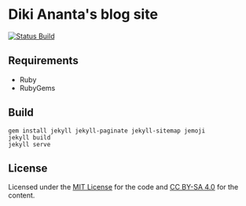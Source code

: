 # Diki Ananta's blog site

[![Status Build](https://img.shields.io/travis/com/dikiaap/blog.dikiaap.id/gh-pages.svg)](https://travis-ci.com/dikiaap/blog.dikiaap.id)

## Requirements

- Ruby
- RubyGems

## Build

```shell
gem install jekyll jekyll-paginate jekyll-sitemap jemoji
jekyll build
jekyll serve
```

## License

Licensed under the [MIT License](./LICENSE#L3) for the code and [CC BY-SA 4.0](./LICENSE#L27) for the content.